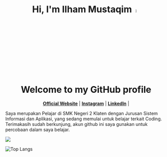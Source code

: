 <h1 align="center">Hi, I'm Ilham Mustaqim<a><img src="https://media.giphy.com/media/hvRJCLFzcasrR4ia7z/giphy.gif" width="5%"></a></h1>
<h1 align="center">Welcome to my GitHub profile</h1>

<p align="center">
  <strong><a href="https://www.google.com">Official Website</a></strong> |
  <strong><a href="https://instagram.com/_ilhammust">Instagram</a></strong> |
  <strong><a href="https://www.linkedin.com/in/">LinkedIn</a></strong> |
</p>

<p>Saya merupakan Pelajar di SMK Negeri 2 Klaten dengan Jurusan Sistem Informasi dan Aplikasi, yang sedang memulai untuk belajar terkait Coding.
Terimakasih sudah berkunjung, akun github ini saya gunakan untuk percobaan dalam saya belajar.</p>

<img src="https://github-readme-stats.vercel.app/api/top-langs/?username=ilhamust"/>

![Top Langs](https://github-readme-stats.vercel.app/api/top-langs/?username=ilhamust)


<!---
ilhamust/ilhamust is a ✨ special ✨ repository because its `README.md` (this file) appears on your GitHub profile.
You can click the Preview link to take a look at your changes.
--->
